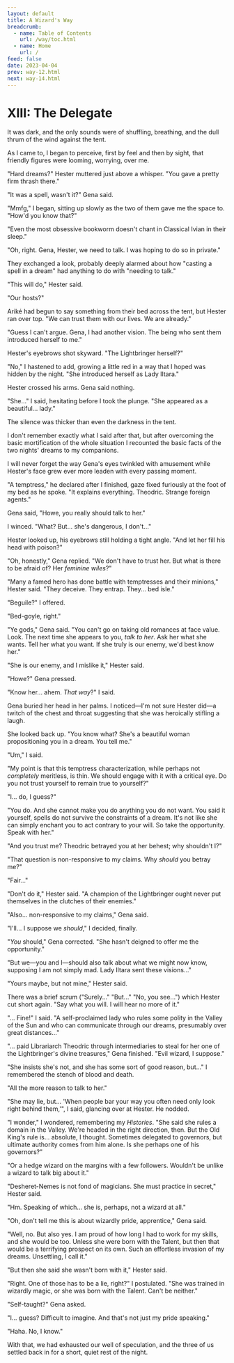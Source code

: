 ```yaml
---
layout: default
title: A Wizard's Way
breadcrumb:
  - name: Table of Contents
    url: /way/toc.html
  - name: Home
    url: /
feed: false
date: 2023-04-04
prev: way-12.html
next: way-14.html
---
```


# XIII: The Delegate

It was dark, and the only sounds were of shuffling, breathing, and the dull thrum of the wind against the tent.

As I came to, I began to perceive, first by feel and then by sight, that friendly figures were looming, worrying, over me.

"Hard dreams?" Hester muttered just above a whisper. "You gave a pretty firm thrash there."

"It was a spell, wasn't it?" Gena said.

"Mmfg," I began, sitting up slowly as the two of them gave me the space to. "How'd you know that?"

"Even the most obsessive bookworm doesn't chant in Classical Ivian in their sleep."

"Oh, right. Gena, Hester, we need to talk. I was hoping to do so in private."

They exchanged a look, probably deeply alarmed about how "casting a spell in a dream" had anything to do with "needing to talk."

"This will do," Hester said.

"Our hosts?"

Ariké had begun to say something from their bed across the tent, but Hester ran over top. "We can trust them with our lives. We are already."

"Guess I can't argue. Gena, I had another vision. The being who sent them introduced herself to me."

Hester's eyebrows shot skyward. "The Lightbringer herself?"

"No," I hastened to add, growing a little red in a way that I hoped was hidden by the night. "She introduced herself as Lady Iltara."

Hester crossed his arms. Gena said nothing.

"She..." I said, hesitating before I took the plunge. "She appeared as a beautiful... lady."

The silence was thicker than even the darkness in the tent.

I don't remember exactly what I said after that, but after overcoming the basic mortification of the whole situation I recounted the basic facts of the two nights' dreams to my companions.

I will never forget the way Gena's eyes twinkled with amusement while Hester's face grew ever more leaden with every passing moment.

"A temptress," he declared after I finished, gaze fixed furiously at the foot of my bed as he spoke. "It explains everything. Theodric. Strange foreign agents."

Gena said, "Howe, you really should talk to her."

I winced. "What? But... she's dangerous, I don't..."

Hester looked up, his eyebrows still holding a tight angle. "And let her fill his head with poison?"

"Oh, honestly," Gena replied. "We don't have to trust her. But what is there to be afraid of? Her *feminine wiles*?"

"Many a famed hero has done battle with temptresses and their minions," Hester said. "They deceive. They entrap. They... bed isle."

"Beguile?" I offered.

"Bed-goyle, right."

"Ye gods," Gena said. "You can't go on taking old romances at face value. Look. The next time she appears to you, *talk to her*. Ask her what she wants. Tell her what you want. If she truly is our enemy, we'd best know her."

"She is our enemy, and I mislike it," Hester said.

"Howe?" Gena pressed.

"Know her... ahem. _That way_?" I said.

Gena buried her head in her palms. I noticed—I'm not sure Hester did—a twitch of the chest and throat suggesting that she was heroically stifling a laugh.

She looked back up. "You know what? She's a beautiful woman propositioning you in a dream. You tell me."

"Um," I said.

"My point is that this temptress characterization, while perhaps not _completely_ meritless, is thin. We should engage with it with a critical eye. Do you not trust yourself to remain true to yourself?"

"I... do, I guess?"

"You do. And she cannot make you do anything you do not want. You said it yourself, spells do not survive the constraints of a dream. It's not like she can simply enchant you to act contrary to your will. So take the opportunity. Speak with her."

"And you trust me? Theodric betrayed you at her behest; why shouldn't I?"

"That question is non-responsive to my claims. Why *should* you betray me?"

"Fair..."

"Don't do it," Hester said. "A champion of the Lightbringer ought never put themselves in the clutches of their enemies."

"Also... non-responsive to my claims," Gena said.

"I'll... I suppose we _should_," I decided, finally.

"_You_ should," Gena corrected. "She hasn't deigned to offer me the opportunity."

"But we—you and I—should also talk about what we might now know, supposing I am not simply mad. Lady Iltara sent these visions..."

"Yours maybe, but not mine," Hester said.

There was a brief scrum ("Surely..." "But..." "No, you see...") which Hester cut short again. "Say what you will. I will hear no more of it."

"... Fine!" I said. "A self-proclaimed lady who rules some polity in the Valley of the Sun and who can communicate through our dreams, presumably over great distances..."

"... paid Librariarch Theodric through intermediaries to steal for her one of the Lightbringer's divine treasures," Gena finished. "Evil wizard, I suppose."

"She insists she's not, and she has some sort of good reason, but..." I remembered the stench of blood and death.

"All the more reason to talk to her."

"She may lie, but... 'When people bar your way you often need only look right behind them,'", I said, glancing over at Hester. He nodded.

"I wonder," I wondered, remembering my _Histories_. "She said she rules a domain in the Valley. We're headed in the right direction, then. But the Old King's rule is... absolute, I thought. Sometimes delegated to governors, but ultimate authority comes from him alone. Is she perhaps one of his governors?"

"Or a hedge wizard on the margins with a few followers. Wouldn't be unlike a wizard to talk big about it."

"Desheret-Nemes is not fond of magicians. She must practice in secret," Hester said.

"Hm. Speaking of which... she is, perhaps, not a wizard at all."

"Oh, don't tell me this is about wizardly pride, apprentice," Gena said.

"Well, no. But also yes. I am proud of how long I had to work for my skills, and she would be too. Unless she were born with the Talent, but then that would be a terrifying prospect on its own. Such an effortless invasion of my dreams. Unsettling, I call it."

"But then she said she wasn't born with it," Hester said.

"Right. One of those has to be a lie, right?" I postulated. "She was trained in wizardly magic, or she was born with the Talent. Can't be neither."

"Self-taught?" Gena asked.

"I... guess? Difficult to imagine. And that's not just my pride speaking."

"Haha. No, I know."

With that, we had exhausted our well of speculation, and the three of us settled back in for a short, quiet rest of the night.


